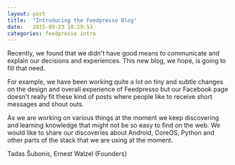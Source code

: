 ```yaml
---
layout: post
title:  "Introducing the Feedpresso Blog"
date:   2015-09-23 18:29:53
categories: feedpresso intro
---
```


Recently, we found that we didn't have good means to communicate and explain our decisions and experiences. This new blog, we hope, is going to fill that need.

For example, we have been working quite a lot on tiny and subtle changes on the design and overall experience of Feedpresso but our Facebook page doesn't really fit these kind of posts where people like to receive short messages and shout outs.

As we are working on various things at the moment we keep discovering and learning knowledge that might not be so easy to find on the web. We would like to share our discoveries about Android, CoreOS, Python and other parts of the stack that we are using at the moment.

Tadas Šubonis, Ernest Walzel (Founders)
